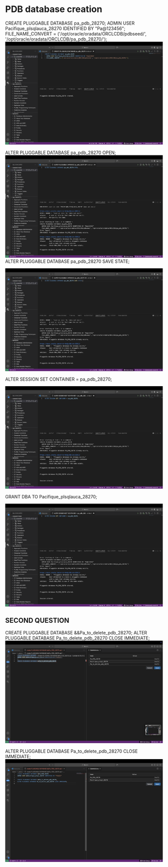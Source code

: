 # PDB database creation
CREATE PLUGGABLE DATABASE pa_pdb_28270;
  ADMIN USER Pacifique_plsqlauca_28270 IDENTIFIED BY "Pa@123456";
  FILE_NAME_CONVERT = ('/opt/oracle/oradata/ORCLCDB/pdbseed/', '/opt/oracle/oradata/ORCLCDB/pa_pdb_28270/');
![](https://github.com/i-paccy/new-plsql/blob/main/Screenshot%202025-10-07%20at%2020.46.48.png?raw=true)

ALTER PLUGGABLE DATABASE pa_pdb_28270 OPEN;
![Sample table](https://github.com/i-paccy/new-plsql/blob/main/1.png?raw=true)
ALTER PLUGGABLE DATABASE pa_pdb_28270 SAVE STATE;

![](https://github.com/i-paccy/new-plsql/blob/main/2.png?raw=true)

ALTER SESSION SET CONTAINER = pa_pdb_28270;

![](https://github.com/i-paccy/new-plsql/blob/main/3.png?raw=true)

GRANT DBA TO Pacifique_plsqlauca_28270;

![](https://github.com/i-paccy/new-plsql/blob/main/3.png?raw=true)

## SECOND QUESTION
CREATE PLUGGABLE DATABASE &&Pa_to_delete_pdb_28270;
ALTER PLUGGABLE DATABASE Pa_to_delete_pdb_28270 CLOSE IMMEDIATE;
![Table](https://github.com/i-paccy/new-plsql/blob/main/Screenshot%202025-10-06%20at%2020.26.41.png?raw=true)

ALTER PLUGGABLE DATABASE Pa_to_delete_pdb_28270 CLOSE IMMEDIATE;
![Table](https://github.com/i-paccy/new-plsql/blob/main/Screenshot%202025-10-06%20at%2020.42.38.png?raw=true)

